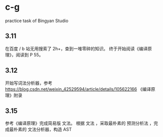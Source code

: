# c-g
practice task of Bingyan Studio

## 3.11
在百度 / b 站无用搜索了 2h+，查到一堆零碎的知识。
终于开始阅读《编译原理》，阅读到 P 55。

## 3.12
开始写词法分析器，参考
https://blog.csdn.net/weixin_42529594/article/details/105622166
《编译原理》附录

## 3.15
参考《编译原理》完成简易版 文法。
根据 文法 ，采取最朴素的 预测分析法 ，完成最朴素的 文法分析器，构造 AST
